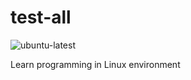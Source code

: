 # test-all

![ubuntu-latest](https://github.com/kfggww/test-all/actions/workflows/test-all.yml/badge.svg)

Learn programming in Linux environment